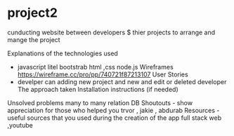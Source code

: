 # project2
cunducting website between developers $ thier projects to arrange and mange the project


Explanations of the technologies used
- javascript litel bootstrab html ,css node.js
Wireframes
https://wireframe.cc/pro/pp/740721f87213107
User Stories
- develper can adding new project and new and edit or deleted developer
The approach taken
Installation instructions (if needed)

Unsolved problems
many to many relation DB
Shoutouts - show appreciation for those who helped you
trvor , jakie , abdurab 
Resources - useful sources that you used during the creation of the app
full stack web ,youtube 
